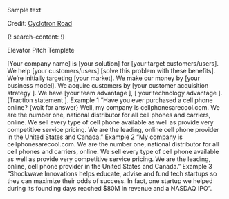 Sample text

Credit: [Cyclotron Road](http://www.cyclotronroad.org/)

{! search-content: !}

Elevator Pitch Template

[Your company name] is [your solution] for [your target customers/users]. We help [your customers/users] [solve this problem with these benefits]. We’re initially targeting [your market]. We make our money by [your business model]. We acquire customers by [your customer acquisition strategy ]. We have [your team advantage ], [ your technology advantage ]. [Traction statement ].
Example 1
“Have you ever purchased a cell phone online? {wait for answer} Well, my company is cellphonesarecool.com. We are the number one, national distributor for all cell phones and carriers, online. We sell every type of cell phone available as well as provide very competitive service pricing. We are the leading, online cell phone provider in the United States and Canada.”
Example 2
“My company is cellphonesarecool.com. We are the number one, national distributor for all cell phones and carriers, online. We sell every type of cell phone available as well as provide very competitive service pricing. We are the leading, online, cell phone provider in the United States and Canada.”
Example 3
“Shockwave Innovations helps educate, advise and fund tech startups so they can maximize their odds of success.  In fact, one startup we helped during its founding days reached $80M in revenue and a NASDAQ IPO”.
